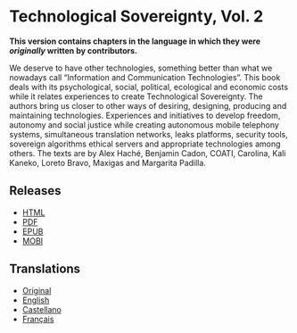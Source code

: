 # Technological Sovereignty, Vol. 2

**This version contains chapters in the language in which they were *originally* written by contributors.**

We deserve to have other technologies, something better than what we nowadays call “Information and Communication Technologies”.  This book deals with its psychological, social, political, ecological and economic costs while it relates experiences to create Technological Sovereignty.  The authors bring us closer to other ways of desiring, designing, producing and maintaining technologies.  Experiences and initiatives to develop freedom, autonomy and social justice while creating autonomous mobile telephony systems, simultaneous translation networks, leaks platforms, security tools, sovereign algorithms ethical servers and appropriate technologies among others.  The texts are by Alex Haché, Benjamin Cadon, COATI, Carolina, Kali Kaneko, Loreto Bravo, Maxigas and Margarita Padilla.

## Releases

* [HTML](https://sobtec.gitbooks.io/sobtec2/content/en/)
* [PDF](https://sobtec.gitbooks.io/sobtec2/releases/latest/sobtec2_en.pdf)
* [EPUB](https://sobtec.gitbooks.io/sobtec2/releases/latest/sobtec2_en.epub)
* [MOBI](https://sobtec.gitbooks.io/sobtec2/releases/latest/sobtec2_en.mobi)

## Translations

* [Original](or/README.md)
* [English](en/README.md)
* [Castellano](es/README.md)
* [Français](fr/README.md)

